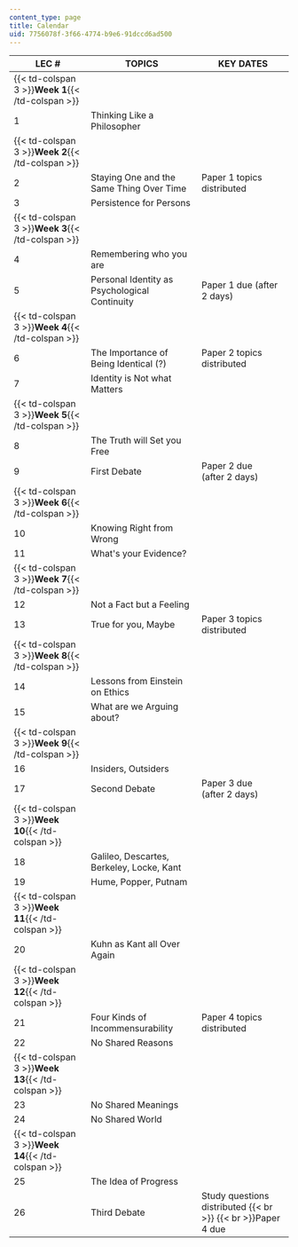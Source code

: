 ```yaml
---
content_type: page
title: Calendar
uid: 7756078f-3f66-4774-b9e6-91dccd6ad500
---
```


| LEC # | TOPICS | KEY DATES |
| --- | --- | --- |
| {{< td-colspan 3 >}}**Week 1**{{< /td-colspan >}} |||
| 1 | Thinking Like a Philosopher |  |
| {{< td-colspan 3 >}}**Week 2**{{< /td-colspan >}} |||
| 2 | Staying One and the Same Thing Over Time | Paper 1 topics distributed |
| 3 | Persistence for Persons |  |
| {{< td-colspan 3 >}}**Week 3**{{< /td-colspan >}} |||
| 4 | Remembering who you are |  |
| 5 | Personal Identity as Psychological Continuity | Paper 1 due (after 2 days) |
| {{< td-colspan 3 >}}**Week 4**{{< /td-colspan >}} |||
| 6 | The Importance of Being Identical (?) | Paper 2 topics distributed |
| 7 | Identity is Not what Matters |  |
| {{< td-colspan 3 >}}**Week 5**{{< /td-colspan >}} |||
| 8 | The Truth will Set you Free |  |
| 9 | First Debate | Paper 2 due (after 2 days) |
| {{< td-colspan 3 >}}**Week 6**{{< /td-colspan >}} |||
| 10 | Knowing Right from Wrong |  |
| 11 | What's your Evidence? |  |
| {{< td-colspan 3 >}}**Week 7**{{< /td-colspan >}} |||
| 12 | Not a Fact but a Feeling |  |
| 13 | True for you, Maybe | Paper 3 topics distributed |
| {{< td-colspan 3 >}}**Week 8**{{< /td-colspan >}} |||
| 14 | Lessons from Einstein on Ethics |  |
| 15 | What are we Arguing about? |  |
| {{< td-colspan 3 >}}**Week 9**{{< /td-colspan >}} |||
| 16 | Insiders, Outsiders |  |
| 17 | Second Debate | Paper 3 due (after 2 days) |
| {{< td-colspan 3 >}}**Week 10**{{< /td-colspan >}} |||
| 18 | Galileo, Descartes, Berkeley, Locke, Kant |  |
| 19 | Hume, Popper, Putnam |  |
| {{< td-colspan 3 >}}**Week 11**{{< /td-colspan >}} |||
| 20 | Kuhn as Kant all Over Again |  |
| {{< td-colspan 3 >}}**Week 12**{{< /td-colspan >}} |||
| 21 | Four Kinds of Incommensurability | Paper 4 topics distributed |
| 22 | No Shared Reasons |  |
| {{< td-colspan 3 >}}**Week 13**{{< /td-colspan >}} |||
| 23 | No Shared Meanings |  |
| 24 | No Shared World |  |
| {{< td-colspan 3 >}}**Week 14**{{< /td-colspan >}} |||
| 25 | The Idea of Progress |  |
| 26 | Third Debate | Study questions distributed  {{< br >}}  {{< br >}}Paper 4 due